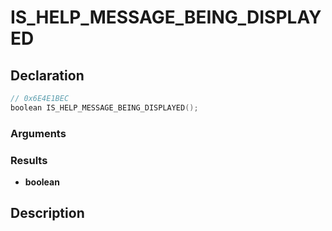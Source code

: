# IS_HELP_MESSAGE_BEING_DISPLAYED

## Declaration
```cpp
// 0x6E4E1BEC
boolean IS_HELP_MESSAGE_BEING_DISPLAYED();
```

### Arguments

### Results
- **boolean**

## Description
